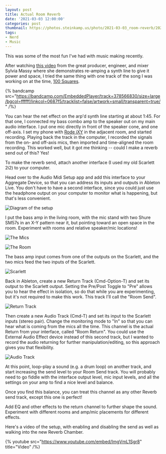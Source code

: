 ```yaml
---
layout: post
title: Actual Room Reverb
date: '2021-03-03 12:00:00'
categories: post
thumbnail: https://photos.steinkamp.us/photo/2021-03-03_room-reverb/2021030408155275--7795515852288585693-IMG_1899_HEIC.JPG?size=300x300&crop
tags:
- Nerd
- Music
---
```


This was some of the most fun I've had with music making recently.

After watching [this video](https://youtube.com/watch?v=SA6Emhn7bMs) from the great producer, engineer, and mixer Sylvia Massy where she demonstrates re-amping a synth line to give it power and space, I tried the same thing with one track of the song I was working on at the time, [100 Squares](https://open.spotify.com/track/5QasBwoeE4WYOqQPu4tBMD?si=YlJP2JI1Rv6gQlhGYvESJQ).

{% bandcamp src="https://bandcamp.com/EmbeddedPlayer/track=378566830/size=large/bgcol=ffffff/linkcol=0687f5/tracklist=false/artwork=small/transparent=true/" /%}

You can hear the net effect on the arp'd synth line starting at about 1:45. For that one, I connected my bass combo amp to the speaker out on my main audio interface. I put one mic directly in front of the speaker cone, and one off-axis. I set my phone with [Rode iXY](http://www.rode.com/microphones/ixy) in the adjacent room, and started recording. Playing back the track in the computer, I recorded the signals from the on- and off-axis mics, then imported and time-aligned the room recording. This worked well, but it got me thinking -- could I make a reverb send out of this? Yes!

To make the reverb send, attach another interface (I used my old Scarlett 2i2) to your computer.

Head over to the Audio Midi Setup app and add this interface to your Aggregate Device, so that you can address its inputs and outputs in Ableton Live. You don't have to have a second interface, since you could just use the headphone output on your computer to monitor what is happening, but that's less convenient.

![Diagram of the setup](/images/room_audio_midi.png)

I put the bass amp in the living room, with the mic stand with two Shure SM57s in an X-Y pattern near it, but pointing toward an open space in the room. Experiment with rooms and relative speaker/mic locations!

![The Mics](https://photos.steinkamp.us/photo/2021-03-03_room-reverb/2021030408155275--3718474167161792980-IMG_1900.HEIC)

![The Room](https://photos.steinkamp.us/photo/2021-03-03_room-reverb/2021030408155275--7795515852288585693-IMG_1899.HEIC)

The bass amp input comes from one of the outputs on the Scarlett, and the two mics feed the two inputs of the Scarlett.

![Scarlett](https://photos.steinkamp.us/photo/2021-03-03_room-reverb/2021030408155275--6544226813501110196-IMG_1901_HEIC-XL.jpg)

Back in Ableton, create a new Return Track (Cmd-Option-T) and set its output to the Scarlett output. Setting the Pre/Post Toggle to "Pre" allows you to hear the effect in isolation, so do that while you are experimenting, but it's not required to make this work. This track I'll call the "Room Send".

![Return Track](https://photos.steinkamp.us/photo/2021-03-03_room-reverb/2021030408155275--8885037713138693610-IMG_1902_HEIC-XL.jpg)

Then create a new Audio Track (Cmd-T) and set its input to the Scarlett inputs (stereo pair). Change the monitoring mode to "In" so that you can hear what is coming from the mics all the time. This channel is the actual Return from your interface, called "Room Return". You could use the External Audio Effect device instead of this second track, but I wanted to record the audio returning for further manipulation/editing, so this approach gives you that flexibility.

![Audio Track](https://photos.steinkamp.us/photo/2021-03-03_room-reverb/IMG_1905_HEIC.JPG)

At this point, loop-play a sound (e.g. a drum loop) on another track, and start increasing the send level to your Room Send track. You will probably need to go fiddle with the interface output level, mic input levels, and all the settings on your amp to find a nice level and balance.

Once you find this balance, you can treat this channel as any other Reverb send track, except this one is perfect!

Add EQ and other effects to the return channel to further shape the sound. Experiment with different rooms and amp/mic placements for different effects.

Here's a video of the setup, with enabling and disabling the send as well as walking into the new Reverb Chamber.

{% youtube src="https://www.youtube.com/embed/ImgVmL1Sgr8" title="Video" /%}
